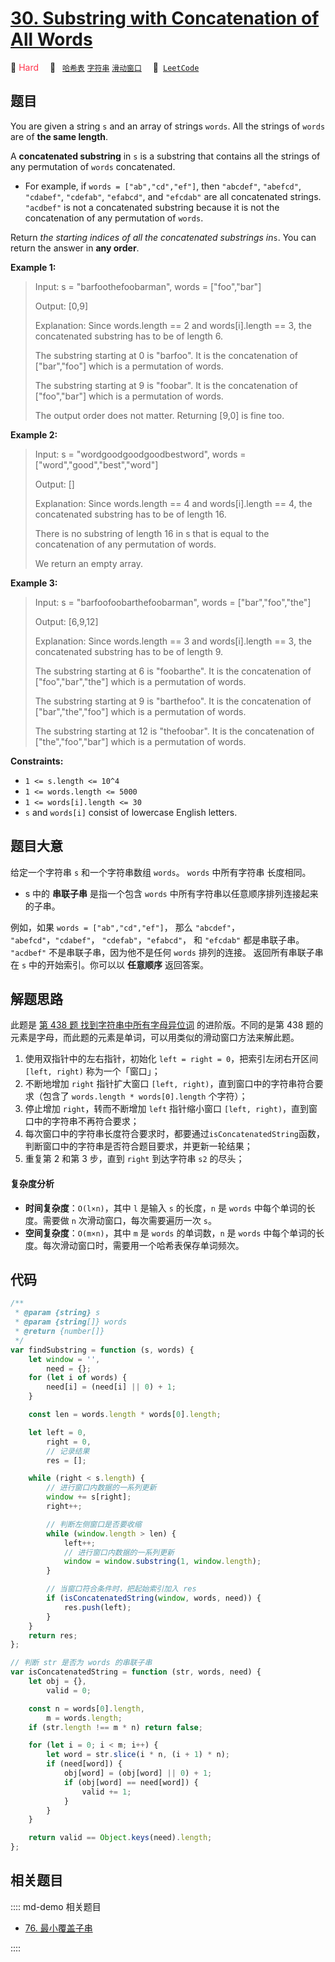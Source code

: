 # [30. Substring with Concatenation of All Words](https://leetcode.com/problems/substring-with-concatenation-of-all-words/)

🔴 <font color=#ff334b>Hard</font>&emsp; 🔖&ensp; [`哈希表`](/leetcode/outline/tag/hash-table.md) [`字符串`](/leetcode/outline/tag/string.md) [`滑动窗口`](/leetcode/outline/tag/sliding-window.md)&emsp; 🔗&ensp;[`LeetCode`](https://leetcode.com/problems/substring-with-concatenation-of-all-words/)

## 题目

You are given a string `s` and an array of strings `words`. All the strings of
`words` are of **the same length**.

A **concatenated substring** in `s` is a substring that contains all the
strings of any permutation of `words` concatenated.

- For example, if `words = ["ab","cd","ef"]`, then `"abcdef"`, `"abefcd"`, `"cdabef"`, `"cdefab"`, `"efabcd"`, and `"efcdab"` are all concatenated strings. `"acdbef"` is not a concatenated substring because it is not the concatenation of any permutation of `words`.

Return _the starting indices of all the concatenated substrings in_`s`. You
can return the answer in **any order**.

**Example 1:**

> Input: s = "barfoothefoobarman", words = ["foo","bar"]
>
> Output: [0,9]
>
> Explanation: Since words.length == 2 and words[i].length == 3, the concatenated substring has to be of length 6.
>
> The substring starting at 0 is "barfoo". It is the concatenation of ["bar","foo"] which is a permutation of words.
>
> The substring starting at 9 is "foobar". It is the concatenation of ["foo","bar"] which is a permutation of words.
>
> The output order does not matter. Returning [9,0] is fine too.

**Example 2:**

> Input: s = "wordgoodgoodgoodbestword", words = ["word","good","best","word"]
>
> Output: []
>
> Explanation: Since words.length == 4 and words[i].length == 4, the concatenated substring has to be of length 16.
>
> There is no substring of length 16 in s that is equal to the concatenation of any permutation of words.
>
> We return an empty array.

**Example 3:**

> Input: s = "barfoofoobarthefoobarman", words = ["bar","foo","the"]
>
> Output: [6,9,12]
>
> Explanation: Since words.length == 3 and words[i].length == 3, the concatenated substring has to be of length 9.
>
> The substring starting at 6 is "foobarthe". It is the concatenation of ["foo","bar","the"] which is a permutation of words.
>
> The substring starting at 9 is "barthefoo". It is the concatenation of ["bar","the","foo"] which is a permutation of words.
>
> The substring starting at 12 is "thefoobar". It is the concatenation of ["the","foo","bar"] which is a permutation of words.

**Constraints:**

- `1 <= s.length <= 10^4`
- `1 <= words.length <= 5000`
- `1 <= words[i].length <= 30`
- `s` and `words[i]` consist of lowercase English letters.

## 题目大意

给定一个字符串 `s` 和一个字符串数组 `words`。 `words` 中所有字符串 长度相同。

- s 中的 **串联子串** 是指一个包含 `words` 中所有字符串以任意顺序排列连接起来的子串。

例如，如果 `words = ["ab","cd","ef"]`， 那么 `"abcdef"`， `"abefcd"`，`"cdabef"`， `"cdefab"`，`"efabcd"`， 和 `"efcdab"` 都是串联子串。 `"acdbef"` 不是串联子串，因为他不是任何 `words` 排列的连接。
返回所有串联子串在 `s` 中的开始索引。你可以以 **任意顺序** 返回答案。

## 解题思路

此题是 [第 438 题 找到字符串中所有字母异位词](./0438.md) 的进阶版。不同的是第 438 题的元素是字母，而此题的元素是单词，可以用类似的滑动窗口方法来解此题。

1. 使用双指针中的左右指针，初始化 `left = right = 0`，把索引左闭右开区间 `[left, right)` 称为一个「窗口」；
2. 不断地增加 `right` 指针扩大窗口 `[left, right)`，直到窗口中的字符串符合要求（包含了 `words.length * words[0].length` 个字符）；
3. 停止增加 `right`，转而不断增加 `left` 指针缩小窗口 `[left, right)`，直到窗口中的字符串不再符合要求；
4. 每次窗口中的字符串长度符合要求时，都要通过`isConcatenatedString`函数，判断窗口中的字符串是否符合题目要求，并更新一轮结果；
5. 重复第 2 和第 3 步，直到 `right` 到达字符串 `s2` 的尽头；

#### 复杂度分析

- **时间复杂度**：`O(l×n)`，其中 `l` 是输入 `s` 的长度，`n` 是 `words` 中每个单词的长度。需要做 `n` 次滑动窗口，每次需要遍历一次 `s`。
- **空间复杂度**：`O(m×n)`，其中 `m` 是 `words` 的单词数，`n` 是 `words` 中每个单词的长度。每次滑动窗口时，需要用一个哈希表保存单词频次。

## 代码

```javascript
/**
 * @param {string} s
 * @param {string[]} words
 * @return {number[]}
 */
var findSubstring = function (s, words) {
	let window = '',
		need = {};
	for (let i of words) {
		need[i] = (need[i] || 0) + 1;
	}

	const len = words.length * words[0].length;

	let left = 0,
		right = 0,
		// 记录结果
		res = [];

	while (right < s.length) {
		// 进行窗口内数据的一系列更新
		window += s[right];
		right++;

		// 判断左侧窗口是否要收缩
		while (window.length > len) {
			left++;
			// 进行窗口内数据的一系列更新
			window = window.substring(1, window.length);
		}

		// 当窗口符合条件时，把起始索引加入 res
		if (isConcatenatedString(window, words, need)) {
			res.push(left);
		}
	}
	return res;
};

// 判断 str 是否为 words 的串联子串
var isConcatenatedString = function (str, words, need) {
	let obj = {},
		valid = 0;

	const n = words[0].length,
		m = words.length;
	if (str.length !== m * n) return false;

	for (let i = 0; i < m; i++) {
		let word = str.slice(i * n, (i + 1) * n);
		if (need[word]) {
			obj[word] = (obj[word] || 0) + 1;
			if (obj[word] == need[word]) {
				valid += 1;
			}
		}
	}

	return valid == Object.keys(need).length;
};
```

## 相关题目

:::: md-demo 相关题目

- [76. 最小覆盖子串](./0076.md)

::::
